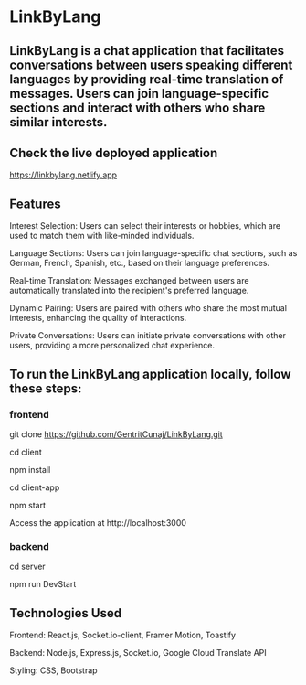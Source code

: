 # LinkByLang
## LinkByLang is a chat application that facilitates conversations between users speaking different languages by providing real-time translation of messages. Users can join language-specific sections and interact with others who share similar interests.

## Check the live deployed application
https://linkbylang.netlify.app

## Features
Interest Selection: Users can select their interests or hobbies, which are used to match them with like-minded individuals.

Language Sections: Users can join language-specific chat sections, such as German, French, Spanish, etc., based on their language preferences.

Real-time Translation: Messages exchanged between users are automatically translated into the recipient's preferred language.

Dynamic Pairing: Users are paired with others who share the most mutual interests, enhancing the quality of interactions.

Private Conversations: Users can initiate private conversations with other users, providing a more personalized chat experience.

## To run the LinkByLang application locally, follow these steps:
### frontend
git clone https://github.com/GentritCunaj/LinkByLang.git

cd client

npm install

cd client-app

npm start

Access the application at http://localhost:3000
### backend 

cd server

npm run DevStart



## Technologies Used
Frontend: React.js, Socket.io-client, Framer Motion, Toastify

Backend: Node.js, Express.js, Socket.io, Google Cloud Translate API

Styling: CSS, Bootstrap 

